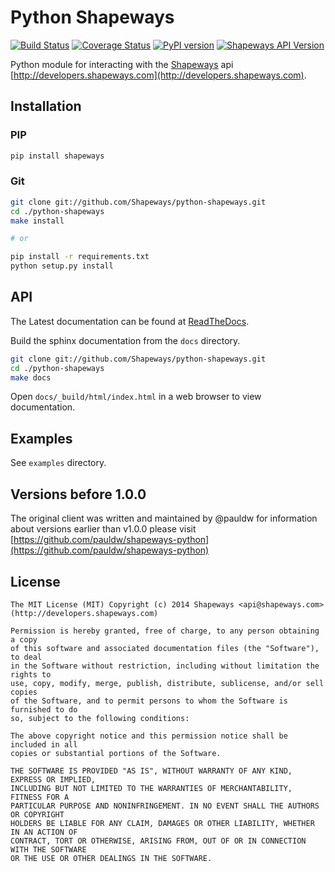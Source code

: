 Python Shapeways
================

[![Build Status](https://travis-ci.org/Shapeways/python-shapeways.png?branch=master)](https://travis-ci.org/Shapeways/python-shapeways)
[![Coverage Status](https://coveralls.io/repos/Shapeways/python-shapeways/badge.png?branch=master)](https://coveralls.io/r/Shapeways/python-shapeways?branch=master)
[![PyPI version](https://badge.fury.io/py/shapeways.png)](http://badge.fury.io/py/shapeways)
[![Shapeways API Version](http://b.repl.ca/v1/shapeways--api-v1-brightgreen.png)](https://developers.shapeways.com/docs)


Python module for interacting with the [Shapeways](http://www.shapeways.com) api [http://developers.shapeways.com](http://developers.shapeways.com).

## Installation
### PIP
```bash
pip install shapeways
```

### Git
```bash
git clone git://github.com/Shapeways/python-shapeways.git
cd ./python-shapeways
make install

# or

pip install -r requirements.txt
python setup.py install
```

## API

The Latest documentation can be found at [ReadTheDocs](http://python-shapeways.readthedocs.org).

Build the sphinx documentation from the `docs` directory.

```bash
git clone git://github.com/Shapeways/python-shapeways.git
cd ./python-shapeways
make docs
```

Open `docs/_build/html/index.html` in a web browser to view documentation.

## Examples
See `examples` directory.

## Versions before 1.0.0

The original client was written and maintained by @pauldw for information about versions earlier
than v1.0.0 please visit [https://github.com/pauldw/shapeways-python](https://github.com/pauldw/shapeways-python)

## License
```
The MIT License (MIT) Copyright (c) 2014 Shapeways <api@shapeways.com> (http://developers.shapeways.com)

Permission is hereby granted, free of charge, to any person obtaining a copy
of this software and associated documentation files (the "Software"), to deal
in the Software without restriction, including without limitation the rights to
use, copy, modify, merge, publish, distribute, sublicense, and/or sell copies
of the Software, and to permit persons to whom the Software is furnished to do
so, subject to the following conditions:

The above copyright notice and this permission notice shall be included in all
copies or substantial portions of the Software.

THE SOFTWARE IS PROVIDED "AS IS", WITHOUT WARRANTY OF ANY KIND, EXPRESS OR IMPLIED,
INCLUDING BUT NOT LIMITED TO THE WARRANTIES OF MERCHANTABILITY, FITNESS FOR A
PARTICULAR PURPOSE AND NONINFRINGEMENT. IN NO EVENT SHALL THE AUTHORS OR COPYRIGHT
HOLDERS BE LIABLE FOR ANY CLAIM, DAMAGES OR OTHER LIABILITY, WHETHER IN AN ACTION OF
CONTRACT, TORT OR OTHERWISE, ARISING FROM, OUT OF OR IN CONNECTION WITH THE SOFTWARE
OR THE USE OR OTHER DEALINGS IN THE SOFTWARE.
```
